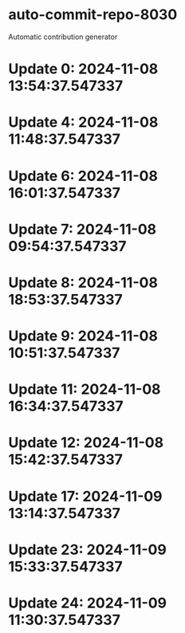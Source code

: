 # auto-commit-repo-8030

Automatic contribution generator

# Update 0: 2024-11-08 13:54:37.547337

# Update 4: 2024-11-08 11:48:37.547337

# Update 6: 2024-11-08 16:01:37.547337

# Update 7: 2024-11-08 09:54:37.547337

# Update 8: 2024-11-08 18:53:37.547337

# Update 9: 2024-11-08 10:51:37.547337

# Update 11: 2024-11-08 16:34:37.547337

# Update 12: 2024-11-08 15:42:37.547337

# Update 17: 2024-11-09 13:14:37.547337

# Update 23: 2024-11-09 15:33:37.547337

# Update 24: 2024-11-09 11:30:37.547337
